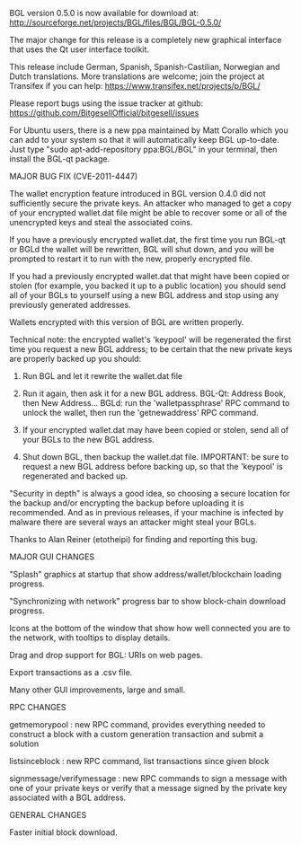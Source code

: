BGL version 0.5.0 is now available for download at:
http://sourceforge.net/projects/BGL/files/BGL/BGL-0.5.0/

The major change for this release is a completely new graphical interface that uses the Qt user interface toolkit.

This release include German, Spanish, Spanish-Castilian, Norwegian and Dutch translations. More translations are welcome; join the project at Transifex if you can help:
https://www.transifex.net/projects/p/BGL/

Please report bugs using the issue tracker at github:
https://github.com/BitgesellOfficial/bitgesell/issues

For Ubuntu users, there is a new ppa maintained by Matt Corallo which you can add to your system so that it will automatically keep BGL up-to-date.  Just type "sudo apt-add-repository ppa:BGL/BGL" in your terminal, then install the BGL-qt package.

MAJOR BUG FIX  (CVE-2011-4447)

The wallet encryption feature introduced in BGL version 0.4.0 did not sufficiently secure the private keys. An attacker who
managed to get a copy of your encrypted wallet.dat file might be able to recover some or all of the unencrypted keys and steal the
associated coins.

If you have a previously encrypted wallet.dat, the first time you run BGL-qt or BGLd the wallet will be rewritten, BGL will
shut down, and you will be prompted to restart it to run with the new, properly encrypted file.

If you had a previously encrypted wallet.dat that might have been copied or stolen (for example, you backed it up to a public
location) you should send all of your BGLs to yourself using a new BGL address and stop using any previously generated addresses.

Wallets encrypted with this version of BGL are written properly.

Technical note: the encrypted wallet's 'keypool' will be regenerated the first time you request a new BGL address; to be certain that the
new private keys are properly backed up you should:

1. Run BGL and let it rewrite the wallet.dat file

2. Run it again, then ask it for a new BGL address.
BGL-Qt: Address Book, then New Address...
BGLd: run the 'walletpassphrase' RPC command to unlock the wallet,  then run the 'getnewaddress' RPC command.

3. If your encrypted wallet.dat may have been copied or stolen, send  all of your BGLs to the new BGL address.

4. Shut down BGL, then backup the wallet.dat file.
IMPORTANT: be sure to request a new BGL address before backing up, so that the 'keypool' is regenerated and backed up.

"Security in depth" is always a good idea, so choosing a secure location for the backup and/or encrypting the backup before uploading it is recommended. And as in previous releases, if your machine is infected by malware there are several ways an attacker might steal your BGLs.

Thanks to Alan Reiner (etotheipi) for finding and reporting this bug.

MAJOR GUI CHANGES

"Splash" graphics at startup that show address/wallet/blockchain loading progress.

"Synchronizing with network" progress bar to show block-chain download progress.

Icons at the bottom of the window that show how well connected you are to the network, with tooltips to display details.

Drag and drop support for BGL: URIs on web pages.

Export transactions as a .csv file.

Many other GUI improvements, large and small.

RPC CHANGES

getmemorypool : new RPC command, provides everything needed to construct a block with a custom generation transaction and submit a solution

listsinceblock : new RPC command, list transactions since given block

signmessage/verifymessage : new RPC commands to sign a message with one of your private keys or verify that a message signed by the private key associated with a BGL address.

GENERAL CHANGES

Faster initial block download.

